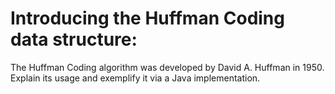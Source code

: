 # Introducing the Huffman Coding data structure:
The Huffman Coding algorithm was developed by David A. Huffman in 1950. Explain its usage and exemplify it via a Java implementation.